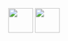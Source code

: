 <img src="https://cdn.jsdelivr.net/gh/devicons/devicon@latest/icons/python/python-plain.svg" width="50" style="display: inline-block;" />
<img src="https://cdn.jsdelivr.net/gh/devicons/devicon@latest/icons/java/java-original.svg" width="50" style="display: inline-block;" />
